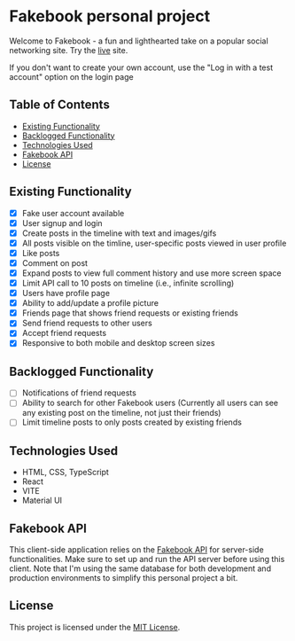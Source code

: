 # Fakebook personal project

Welcome to Fakebook - a fun and lighthearted take on a popular social networking site. Try the [live](https://social-personal-project.netlify.app/) site.

If you don't want to create your own account, use the "Log in with a test account" option on the login page

## Table of Contents

- [Existing Functionality](#existing-functionality)
- [Backlogged Functionality](#backlogged-functionality)
- [Technologies Used](#technologies-used)
- [Fakebook API](#fakebook-api)
- [License](#license)

## Existing Functionality

- [x] Fake user account available
- [x] User signup and login
- [x] Create posts in the timeline with text and images/gifs
- [x] All posts visible on the timline, user-specific posts viewed in user profile
- [x] Like posts
- [x] Comment on post
- [x] Expand posts to view full comment history and use more screen space
- [x] Limit API call to 10 posts on timeline (i.e., infinite scrolling)
- [x] Users have profile page
- [x] Ability to add/update a profile picture
- [x] Friends page that shows friend requests or existing friends
- [x] Send friend requests to other users
- [x] Accept friend requests
- [x] Responsive to both mobile and desktop screen sizes

## Backlogged Functionality

- [ ] Notifications of friend requests
- [ ] Ability to search for other Fakebook users (Currently all users can see any existing post on the timeline, not just their friends)
- [ ] Limit timeline posts to only posts created by existing friends

## Technologies Used

- HTML, CSS, TypeScript
- React
- VITE
- Material UI

## Fakebook API

This client-side application relies on the [Fakebook API](https://github.com/fjuren/fakebook-api) for server-side functionalities. Make sure to set up and run the API server before using this client. Note that I'm using the same database for both development and production environments to simplify this personal project a bit.

## License

This project is licensed under the [MIT License](LICENSE).
